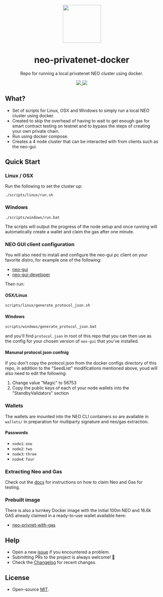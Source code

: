 
<p align="center">
  <img 
    src="http://res.cloudinary.com/vidsy/image/upload/v1503160820/CoZ_Icon_DARKBLUE_200x178px_oq0gxm.png" 
    width="125px"
  >
</p>

<h1 align="center">neo-privatenet-docker</h1>

<p align="center">
  Repo for running a local privatenet NEO cluster using docker.
</p>

<p align="center">
  <a href="https://github.com/stevenjack/neo-privatenet-docker/releases">
    <img src="https://img.shields.io/github/tag/stevenjack/neo-privatenet-docker.svg?style=flat">
  </a>
  <a href="https://circleci.com/gh/stevenjack/neo-privatenet-docker/tree/master">
    <img src="https://circleci.com/gh/stevenjack/neo-privatenet-docker/tree/master.svg?style=shield">
  </a>
</p>

## What?

- Set of scripts for Linux, OSX and Windows to simply run a local NEO cluster using docker.
- Created to skip the overhead of having to wait to get enough gas for smart contract testing on testnet and to bypass the steps of creating your own private chain.
- Run using docker compose.
- Creates a 4 node cluster that can be interacted with from clients such as the neo-gui.

## Quick Start

### Linux / OSX

Run the following to set the cluster up:

```
./scripts/linux/run.sh
```

### Windows

```
./scripts/windows/run.bat
```

The scripts will output the progress of the node setup and once running will automatically create a wallet and claim the gas after one minute. 

### NEO GUI client configuration

You will also need to install and configure the neo-gui pc client on your favorite distro, for example one of the following:

* [neo-gui](https://github.com/neo-project/neo-gui)
* [neo-gui-developer](https://github.com/CityOfZion/neo-gui-developer)

Then run:

#### OSX/Linux

```bash
scripts/linux/generate_protocol_json.sh
```

#### Windows

```bat
scripts/windows/generate_protocol_json.bat
```

and you'll find `protocol.json` in root of this repo that you can then use as the config for your chosen version of `neo-gui` that you've installed.

#### Manunal protocol.json confnig

If you don't copy the protocol.json from the docker configs directory of this repo, in addition to the "SeedList" modifications mentioned above, youd will also need to edit the following:

1. Change value "Magic" to 56753
2. Copy the public keys of each of your node wallets into the "StandbyValidators" section

### Wallets

The wallets are mounted into the NEO CLI containers so are available in `wallets/` in preparation for multiparty signature and neo/gas extraction.

#### Passwords

  * `node1`: `one`
  * `node2`: `two`
  * `node3`: `three`
  * `node4`: `four`

### Extracting Neo and Gas

Check out the [docs](http://docs.neo.org/en-us/node/private-chain.html) for instructions on how to claim Neo and Gas for testing.

### Prebuilt image

There is also a turnkey Docker image with the initial 100m NEO and 16.6k GAS already claimed in a ready-to-use wallet available here: 

* [neo-privnet-with-gas](https://hub.docker.com/r/metachris/neo-privnet-with-gas/)


## Help

- Open a new [issue](https://github.com/stevenjack/neo-privatenet-docker/issues/new) if you encountered a problem.
- Submitting PRs to the project is always welcome! 🎉
- Check the [Changelog](https://github.com/stevenjack/neo-privatenet-docker/blob/master/CHANGELOG.md) for recent changes.

## License

- Open-source [MIT](https://github.com/stevenjack/neo-privatenet-docker/blob/master/LICENSE).



